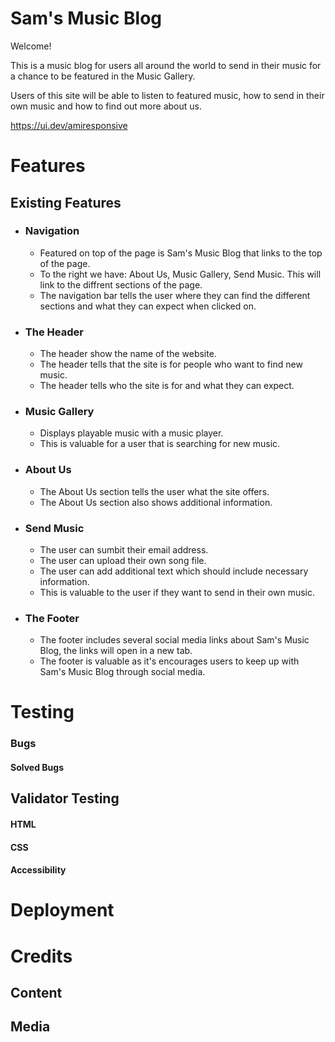 # Sam's Music Blog

Welcome!

This is a music blog for users all around the world to send in their music for a chance to be featured in the Music Gallery.

Users of this site will be able to listen to featured music, how to send in their own music and how to find out more about us.

https://ui.dev/amiresponsive

# Features

## Existing Features

* ### Navigation
  * Featured on top of the page is Sam's Music Blog that links to the top of the page.
  * To the right we have: About Us, Music Gallery, Send Music. This will link to the diffrent sections of the page.
  * The navigation bar tells the user where they can find the different sections and what they can expect when clicked on.  

* ### The Header
  * The header show the name of the website.
  * The header tells that the site is for people who want to find new music.
  * The header tells who the site is for and what they can expect.

* ### Music Gallery
  * Displays playable music with a music player.
  * This is valuable for a user that is searching for new music.

* ### About Us
  * The About Us section tells the user what the site offers.
  * The About Us section also shows additional information.

* ### Send Music
  * The user can sumbit their email address.
  * The user can upload their own song file.
  * The user can add additional text which should include necessary information.
  * This is valuable to the user if they want to send in their own music.

* ### The Footer
  * The footer includes several social media links about Sam's Music Blog, the links will open in a new tab.
  * The footer is valuable as it's encourages users to keep up with Sam's Music Blog through social media.
# Testing

### Bugs
#### Solved Bugs

## Validator Testing
#### HTML
#### CSS
#### Accessibility

# Deployment

# Credits
## Content
## Media